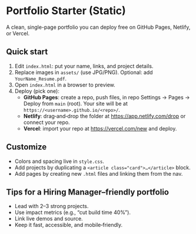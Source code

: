 # Portfolio Starter (Static)

A clean, single-page portfolio you can deploy free on GitHub Pages, Netlify, or Vercel.

## Quick start
1. Edit `index.html`: put your name, links, and project details.
2. Replace images in `assets/` (use JPG/PNG). Optional: add `YourName_Resume.pdf`.
3. Open `index.html` in a browser to preview.
4. Deploy (pick one):
   - **GitHub Pages**: create a repo, push files, in repo Settings → Pages → Deploy from `main` (root). Your site will be at `https://<username>.github.io/<repo>/`.
   - **Netlify**: drag‑and‑drop the folder at https://app.netlify.com/drop or connect your repo.
   - **Vercel**: import your repo at https://vercel.com/new and deploy.

## Customize
- Colors and spacing live in `style.css`.
- Add projects by duplicating a `<article class="card">…</article>` block.
- Add pages by creating new `.html` files and linking them from the nav.

## Tips for a Hiring Manager–friendly portfolio
- Lead with 2–3 strong projects.
- Use impact metrics (e.g., “cut build time 40%”). 
- Link live demos and source.
- Keep it fast, accessible, and mobile‑friendly.
